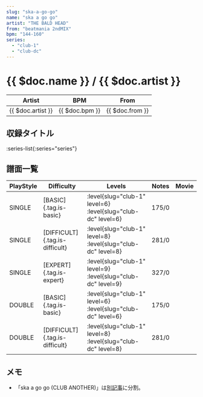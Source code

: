 ```yaml
---
slug: "ska-a-go-go"
name: "ska a go go"
artist: "THE BALD HEAD"
from: "beatmania 2ndMIX"
bpm: "144-160"
series:
  - "club-1"
  - "club-dc"
---
```


# {{ $doc.name }} / {{ $doc.artist }}

|Artist|BPM|From|
|------|---|----|
|{{ $doc.artist }}|{{ $doc.bpm }}|{{ $doc.from }}|

## 収録タイトル

:series-list{:series="series"}

## 譜面一覧

|PlayStyle|Difficulty|Levels|Notes|Movie|
|---------|----------|------|-----|-----|
|SINGLE|[BASIC]{.tag.is-basic}|<div class="field is-grouped is-grouped-multiline"> :level{slug="club-1" level=6} :level{slug="club-dc" level=6}</div>|175/0||
|SINGLE|[DIFFICULT]{.tag.is-difficult}|<div class="field is-grouped is-grouped-multiline"> :level{slug="club-1" level=8} :level{slug="club-dc" level=8}</div>|281/0||
|SINGLE|[EXPERT]{.tag.is-expert}|<div class="field is-grouped is-grouped-multiline"> :level{slug="club-1" level=9} :level{slug="club-dc" level=9}</div>|327/0||
|DOUBLE|[BASIC]{.tag.is-basic}|<div class="field is-grouped is-grouped-multiline"> :level{slug="club-1" level=6} :level{slug="club-dc" level=6}</div>|175/0||
|DOUBLE|[DIFFICULT]{.tag.is-difficult}|<div class="field is-grouped is-grouped-multiline"> :level{slug="club-1" level=8} :level{slug="club-dc" level=8}</div>|281/0||

## メモ

- 「ska a go go (CLUB ANOTHER)」は[別記事](/songs/ska-a-go-go-another)に分割。
